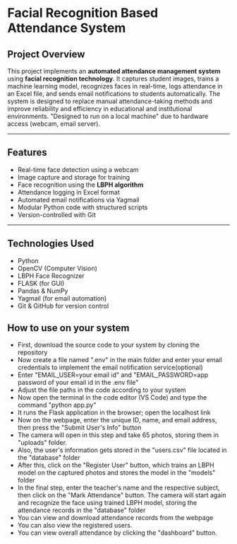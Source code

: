 # Facial Recognition Based Attendance System

## Project Overview

This project implements an **automated attendance management system** using **facial recognition technology**. It captures student images, trains a machine learning model, recognizes faces in real-time, logs attendance in an Excel file, and sends email notifications to students automatically. The system is designed to replace manual attendance-taking methods and improve reliability and efficiency in educational and institutional environments.
"Designed to run on a local machine" due to hardware access (webcam, email server).

---

## Features

- Real-time face detection using a webcam
- Image capture and storage for training
- Face recognition using the **LBPH algorithm**
- Attendance logging in Excel format
- Automated email notifications via Yagmail
- Modular Python code with structured scripts
- Version-controlled with Git 

---

## Technologies Used

- Python
- OpenCV (Computer Vision)
- LBPH Face Recognizer
- FLASK (for GUI)
- Pandas & NumPy
- Yagmail (for email automation)
- Git & GitHub for version control

## How to use on your system
- First, download the source code to your system by cloning the repository
- Now create a file named ".env" in the main folder and enter your email credentials to implement the email notification service(optional)
- Enter "EMAIL_USER=your email id" and "EMAIL_PASSWORD=app password of your email id in the .env file"
- Adjust the file paths in the code according to your system
- Now open the terminal in the code editor (VS Code) and type the command "python app.py"
- It runs the Flask application in the browser; open the localhost link
- Now on the webpage, enter the unique ID, name, and email address, then press the "Submit User's Info" button
- The camera will open in this step and take 65 photos, storing them in "uploads" folder.
- Also, the user's information gets stored in the "users.csv" file located in the "database" folder
- After this, click on the "Register User" button, which trains an LBPH model on the captured photos and stores the model in the "models" folder
- In the final step, enter the teacher's name and the respective subject, then click on the "Mark Attendance" button. The camera will start again and recognize the face using trained LBPH model, storing the attendance records in the "database" folder
- You can view and download attendance records from the webpage
- You can also view the registered users.
- You can view overall attendance by clicking the "dashboard" button.





